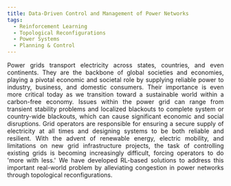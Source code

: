 ```yaml
---
title: Data-Driven Control and Management of Power Networks
tags:
  - Reinforcement Learning
  - Topological Reconfigurations
  - Power Systems
  - Planning & Control
---
```

<div style="text-align: justify;">

Power grids transport electricity across states, countries, and even continents. They are the backbone of global societies and economies, playing a pivotal economic and societal role by supplying reliable power to industry, business, and domestic consumers. Their importance is even more critical today as we transition toward a sustainable world within a carbon-free economy. Issues within the power grid can range from transient stability problems and localized blackouts to complete system or country-wide blackouts, which can cause significant economic and social disruptions. Grid operators are responsible for ensuring a secure supply of electricity at all times and designing systems to be both reliable and resilient. With the advent of renewable energy, electric mobility, and limitations on new grid infrastructure projects, the task of controlling existing grids is becoming increasingly difficult, forcing operators to do 'more with less.' We have developed RL-based solutions to address this important real-world problem by alleviating congestion in power networks through topological reconfigurations.
</div>
<!--more-->
